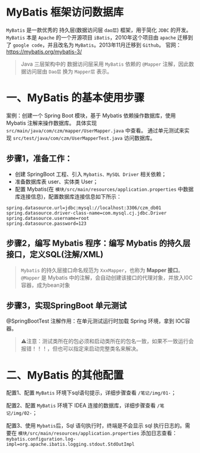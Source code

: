 # MyBatis 框架访问数据库

`MyBatis` 是一款优秀的 持久层(数据访问层 `dao层`) 框架，用于简化 `JDBC` 的开发。
`MyBatis` 本是 `Apache` 的一个开源项目 `iBatis`，2010年这个项目由 `apache` 迁移到了 `google code`，并且改名为 `MyBatis`。2013年11月迁移到 `Github`。
官网：<https://mybatis.org/mybatis-3/>

> Java 三层架构中的 数据访问层采用 `MyBatis` 依赖的 `@Mapper` 注解，因此数据访问层由 `Dao层` 换为 `Mapper层` 表示。

# 一、MyBatis 的基本使用步骤

案例：创建一个 Spring Boot 模块，基于 Mybatis 依赖操作数据库，使用 Mybatis 注解来操作数据库。
具体实现 `src/main/java/com/czm/mapper/UserMapper.java` 中查看。
通过单元测试来实现 `src/test/java/com/czm/UserMapperTest.java` 访问数据库。

## 步骤1，准备工作：

* 创建 SpringBoot 工程、引入 `Mybatis、MySQL Driver` 相关依赖；
* 准备数据库表 user、实体类 User；
* 配置 Mybatis(在 `模块/src/main/resources/application.properties` 中数据库连接信息)，配置数据库连接信息如下所示：

```
spring.datasource.url=jdbc:mysql://localhost:3306/czm_db01
spring.datasource.driver-class-name=com.mysql.cj.jdbc.Driver
spring.datasource.username=root
spring.datasource.password=123
```

## 步骤2，编写 Mybatis 程序：编写 Mybatis 的持久层接口，定义SQL(注解/XML)

> `Mybatis` 的持久层接口命名规范为 `XxxMapper`，也称为 **Mapper 接口**。
> `@Mapper` 是 Mybatis 中的注解，会自动创建该接口的代理对象，并放入I0C容器，成为bean对象

## 步骤3，实现SpringBoot 单元测试
@SpringBootTest  注解作用：在单元测试运行时加载 Spring 环境，拿到 IOC容器。

> ⚠️注意：测试类所在的包必须和启动类所在的包名一致，如果不一致运行会报错！！！，但也可以指定来启动完整类名来解决。

# 二、MyBatis 的其他配置

配置1、配置 `MyBatis` 环境下sql语句提示，详细步骤查看 `/笔记/img/01-`；

配置2、配置 `MyBatis` 环境下 IDEA 连接的数据库，详细步骤查看 `/笔记/img/02-`；

配置3、使用 `Mybatis`后，Sql 语句执行时，终端是不会显示 sql 执行日志的。需要在 `模块/src/main/resources/application.properties` 添加日志查看：
`mybatis.configuration.log-impl=org.apache.ibatis.logging.stdout.StdOutImpl`